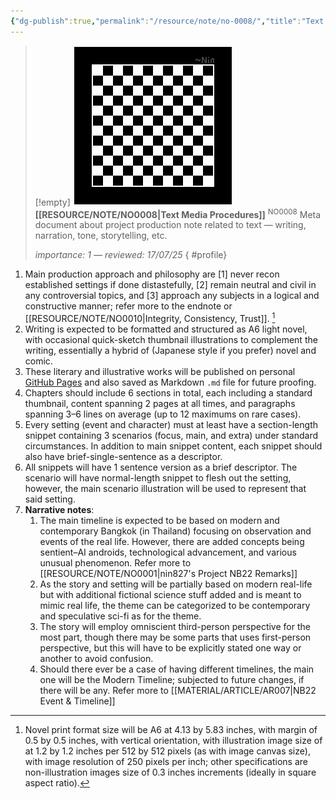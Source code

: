 ```yaml
---
{"dg-publish":true,"permalink":"/resource/note/no-0008/","title":"Text Media Procedures","tags":["-note"]}
---
```


>[!empty]
> ![RESOURCE/ASSET/OTHER/PlaceholderIcon.png|icon](/img/user/RESOURCE/ASSET/OTHER/PlaceholderIcon.png) <b class="title">[[RESOURCE/NOTE/NO0008\|Text Media Procedures]]</b> <sup class="title">NO0008</sup> <b> </b>
> Meta document about project production note related to text — writing, narration, tone, storytelling, etc.
> 
> <i class="small">importance: 1 — reviewed: 17/07/25</i>
{ #profile}


1. Main production approach and philosophy are [1] never recon established settings if done distastefully, [2] remain neutral and civil in any controversial topics, and [3] approach any subjects in a logical and constructive manner; refer more to the endnote or [[RESOURCE/NOTE/NO0010\|Integrity, Consistency, Trust]]. [^1]
2. Writing is expected to be formatted and structured as A6 light novel, with occasional quick-sketch thumbnail illustrations to complement the writing, essentially a hybrid of (Japanese style if you prefer) novel and comic.
3. These literary and illustrative works will be published on personal [GitHub Pages](https://nin827.github.jo) and also saved as Markdown `.md` file for future proofing.
4. Chapters should include 6 sections in total, each including a standard thumbnail, content spanning 2 pages at all times, and paragraphs spanning 3–6 lines on average (up to 12 maximums on rare cases).
5. Every setting (event and character) must at least have a section-length snippet containing 3 scenarios (focus, main, and extra) under standard circumstances. In addition to main snippet content, each snippet should also have brief-single-sentence as a descriptor.
6. All snippets will have 1 sentence version as a brief descriptor. The scenario will have normal-length snippet to flesh out the setting, however, the main scenario illustration will be used to represent that said setting.
7. **Narrative notes**:
	1. The main timeline is expected to be based on modern and contemporary Bangkok (in Thailand) focusing on observation and events of the real life. However, there are added concepts being sentient–AI androids, technological advancement, and various unusual phenomenon. Refer more to [[RESOURCE/NOTE/NO0001\|nin827's Project NB22 Remarks]]
	2. As the story and setting will be partially based on modern real-life but with additional fictional science stuff added and is meant to mimic real life, the theme can be categorized to be contemporary and speculative sci-fi as for the theme.
	3. The story will employ omniscient third-person perspective for the most part, though there may be some parts that uses first-person perspective, but this will have to be explicitly stated one way or another to avoid confusion.
	4. Should there ever be a case of having different timelines, the main one will be the Modern Timeline; subjected to future changes, if there will be any. Refer more to [[MATERIAL/ARTICLE/AR007\|NB22 Event & Timeline]]

[^1]: Novel print format size will be A6 at 4.13 by 5.83 inches, with margin of 0.5 by 0.5 inches, with vertical orientation, with illustration image size of at 1.2 by 1.2 inches per 512 by 512 pixels (as with image canvas size), with image resolution of 250 pixels per inch; other specifications are non-illustration images size of 0.3 inches increments (ideally in square aspect ratio).
